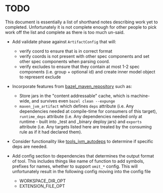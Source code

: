 # TODO

This document is essentially a list of shorthand notes describing work yet to completed.
Unfortunately it is not complete enough for other people to pick work off the list and
complete as there is too much un-said.

* Add validate phase against `ArtifactConfig` that will:
  - verify coord to ensure that is in correct format
  - verify coords is not present with other spec components and set other spec components when parsing coord.
  - verify excludes to ensure that they contain at most 1-2 spec components (i.e. group + optional id) and
    create inner model object to represent exclude

* Incorporate features from [bazel_maven_repository](https://github.com/square/bazel_maven_repository) such as:
  - Store jars in the "content addressable" cache, which is machine-wide, and survives even `bazel clean --expunge`
  - `maven_jvm_artifact` which defines `deps` attribute (i.e. Any dependencies needed at compile-time for consumers
    of this target), `runtime_deps` attribute (i.e. Any dependencies needed only at runtime - built into _test and
    _binary deploy jars) and `exports` attribute (i.e. Any targets listed here are treated by the consuming rule as
    if it had declared them).

* Consider functionality like [tools_jvm_autodeps](https://github.com/cgrushko/tools_jvm_autodeps) to determine
  if specific deps are needed.

* Add config section to dependencies that determines the output format of tool. This includes things like
  name of function to add symbols, prefixes for names, whether to support `omit_*` config. This will
  unfortunately result in the following config moving into the config file
  -  WORKSPACE_DIR_OPT
  - EXTENSION_FILE_OPT
